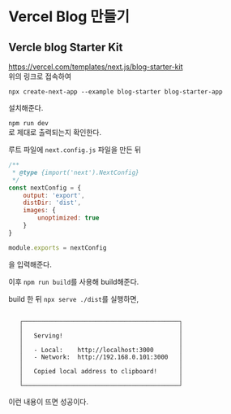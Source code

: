 # Vercel Blog 만들기 

## Vercle blog Starter Kit 
https://vercel.com/templates/next.js/blog-starter-kit   
위의 링크로 접속하여 

`npx create-next-app --example blog-starter blog-starter-app`   

설치해준다. 

`npm run dev`   
로 제대로 출력되는지 확인한다. 

루트 파일에 `next.config.js` 파일을 만든 뒤     
```javascript
/**
 * @type {import('next').NextConfig}
 */
const nextConfig = {
    output: 'export',
    distDir: 'dist',
    images: {
        unoptimized: true
    }
}

module.exports = nextConfig

``` 
을 입력해준다.  

이후 `npm run build`를 사용해 build해준다. 

build 한 뒤 `npx serve ./dist`를 실행하면, 

```

   ┌───────────────────────────────────────────┐
   │                                           │
   │   Serving!                                │
   │                                           │
   │   - Local:    http://localhost:3000       │
   │   - Network:  http://192.168.0.101:3000   │
   │                                           │
   │   Copied local address to clipboard!      │
   │                                           │
   └───────────────────────────────────────────┘

```

이런 내용이 뜨면 성공이다.  
